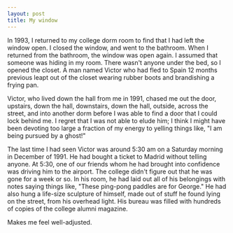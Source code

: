 ```yaml
--- 
layout: post
title: My window
---
```

In 1993, I returned to my college dorm room to find that I had left the window open. I closed the window, and went to the bathroom. When I returned from the bathroom, the window was open again. I assumed that someone was hiding in my room. There wasn't anyone under the bed, so I opened the closet. A man named Victor who had fled to Spain 12 months previous leapt out of the closet wearing rubber boots and brandishing a frying pan.

Victor, who lived down the hall from me in 1991, chased me out the door, upstairs, down the hall, downstairs, down the hall, outside, across the street, and into another dorm before I was able to find a door that I could lock behind me. I regret that I was not able to elude him; I think I might have been devoting too large a fraction of my energy to yelling things like, "I am being pursued by a ghost!"

The last time I had seen Victor was around 5:30 am on a Saturday morning in December of 1991. He had bought a ticket to Madrid without telling anyone. At 5:30, one of our friends whom he had brought into confidence was driving him to the airport. The college didn't figure out that he was gone for a week or so. In his room, he had laid out all of his belongings with notes saying things like, "These ping-pong paddles are for George." He had also hung a life-size sculpture of himself, made out of stuff he found lying on the street, from his overhead light. His bureau was filled with hundreds of copies of the college alumni magazine.

Makes me feel well-adjusted.
